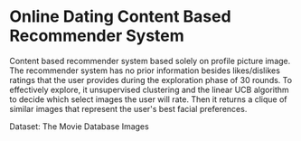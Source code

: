 # Online Dating Content Based Recommender System 

Content based recommender system based solely on profile picture image.
The recommender system has no prior information besides likes/dislikes ratings that the user provides during the exploration phase of 30 rounds. 
To effectively explore, it unsupervised clustering and the linear UCB algorithm to decide which select images the user will rate.
Then it returns a clique of similar images that represent the user's best facial preferences. 

Dataset: The Movie Database Images 

